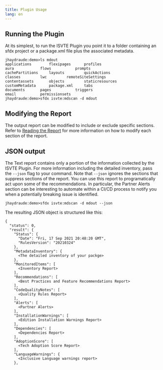 ```yaml
---
title: Plugin Usage
lang: en
---
```


## Running the Plugin
At its simplest, to run the ISVTE Plugin you point it to a folder containing an sfdx project or a package.xml file plus the associated metadata.

```
jhaydraude:demo>ls mdout
applications		flexipages		profiles
aura			flows			prompts
cachePartitions		layouts			quickActions
classes			lwc			remoteSiteSettings
contentassets		objects			staticresources
customMetadata		package.xml		tabs
documents		pages			triggers
email			permissionsets
jhaydraude:demo>sfdx isvte:mdscan -d mdout
```



## Modifying the Report

The output report can be modified to include or exclude specific sections. Refer to [Reading the Report](./en/usage/report) for more information on how to modify each section of the report.

## JSON output

The Text report contains only a portion of the information collected by the ISVTE Plugin. For more information including the detailed inventory, pass the `--json` flag to your command. Note that `--json` ignores the sections that suppress sections of the report.
You can use this report to programatically act upon some of the recommendations. In particular, the Partner Alerts section can be interesting to automate within a CI/CD process to notify you when a potentially breaking issue is identified.

```
jhaydraude:demo>sfdx isvte:mdscan -d mdout --json                              
```

The resulting JSON object is structured like this:

```
{
  "status": 0,
  "result": {
    "Status": {
      "Date": "Fri, 17 Sep 2021 20:48:20 GMT",
      "RulesVersion": "20210324"
    },
    "MetadataInventory": {
      <The detailed inventory of your packge>
    },
    "MonitoredItems": [
      <Inventory Report>
    ],
    "Recommendations": [
      <Best Practices and Feature Recommendations Report>
    ],
    "CodeQualityNotes": [
      <Quality Rules Report>
    ],
    "Alerts": [
      <Partner Alerts>
    ],
    "InstallationWarnings": [
      <Edition Installation Warnings Report>
    ],
    "Dependencies": [
      <Dependencies Report>
    ],
    "AdoptionScore": [
      <Tech Adoption Score Report>
    ],
    "LanguageWarnings": {
      <Inclusive Language warnings report>
    },
```